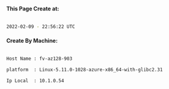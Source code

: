 
   
#### This Page Create at:

```bash

2022-02-09 - 22:56:22 UTC

```

#### Create By Machine:

```bash

Host Name : fv-az128-903

platform  : Linux-5.11.0-1028-azure-x86_64-with-glibc2.31

Ip Local  : 10.1.0.54

```

